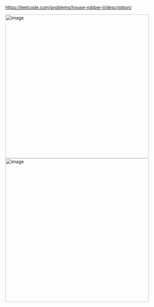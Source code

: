 https://leetcode.com/problems/house-robber-ii/description/


<img width="451" alt="image" src="https://user-images.githubusercontent.com/92165807/210117489-35c55698-a628-425d-9e86-1c2ce8ede587.png">


<img width="451" alt="image" src="https://user-images.githubusercontent.com/92165807/210117428-747926c6-a194-42ac-89a1-35e85edd2844.png">
